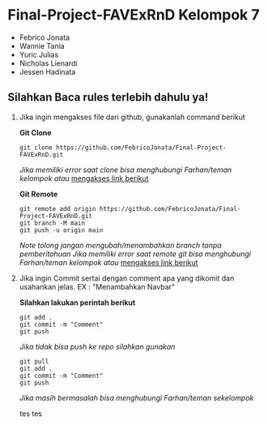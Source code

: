 # Final-Project-FAVExRnD Kelompok 7

- Febrico Jonata
- Wannie Tania
- Yuric Julias
- Nicholas Lienardi
- Jessen Hadinata

## Silahkan Baca rules terlebih dahulu ya!

1. Jika ingin mengakses file dari github, gunakanlah command berikut

   **Git Clone**

   ```
   git clone https://github.com/FebricoJonata/Final-Project-FAVExRnD.git
   ```

   _Jika memiliki error saat clone bisa menghubungi Farhan/teman kelompok atau_ [mengakses link berikut](https://docs.github.com/en/repositories/creating-and-managing-repositories/troubleshooting-cloning-errors)

   **Git Remote**

   ```
   git remote add origin https://github.com/FebricoJonata/Final-Project-FAVExRnD.git
   git branch -M main
   git push -u origin main
   ```

   _Note tolong jangan mengubah/menambahkan branch tanpa pemberitahuan_
   _Jika memiliki error saat remote git bisa menghubungi Farhan/teman kelompok atau_ [mengakses link berikut](https://docs.github.com/en/get-started/getting-started-with-git/managing-remote-repositories)

2. Jika ingin Commit sertai dengan comment apa yang dikomit dan usahankan jelas. EX : "Menambahkan Navbar"

   **Silahkan lakukan perintah berikut**

   ```
   git add .
   git commit -m "Comment"
   git push
   ```

   _Jika tidak bisa push ke repo silahkan gunakan_

   ```
   git pull
   git add .
   git commit -m "Comment"
   git push
   ```

   _Jika masih bermasalah bisa menghubungi Farhan/teman sekelompok_

   tes tes
